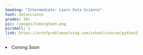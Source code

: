 ```yaml
---
heading: "Intermediate: Learn Data Science"
hash: datascience
grades: 10+
pic: /images/ComingSoon.png
picsmall: 1
link: https://artofproblemsolving.com/school/course/python2
---
```

<li class="li2">Coming Soon</li>


<!-- https://www.codecademy.com/catalog/subject/data-science -->